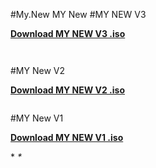 #My.New
MY New
#MY NEW V3

<p><strong><a href="https://github.com/CylindersMyPrograms/MY-NEW/releases/download/v3/MY.New.V3.iso"> Download MY NEW V3 .iso</a></strong></p>

<p><strong><img src="https://cylindersmyprograms.files.wordpress.com/2016/09/1.png?w=300&h=211"alt=""></strong></p>	 

<p><strong><img src="https://cylindersmyprograms.files.wordpress.com/2016/09/2.png?w=300&h=211"alt=""></strong></p>
	 
#MY New V2

<p><strong><a href="https://github-cloud.s3.amazonaws.com/releases/51924113/bbcc58c0-d58d-11e5-88cb-6095c8e5a425.iso?X-Amz-Algorithm=AWS4-HMAC-SHA256&amp;X-Amz-Credential=AKIAISTNZFOVBIJMK3TQ%2F20160217%2Fus-east-1%2Fs3%2Faws4_request&amp;X-Amz-Date=20160217T142349Z&amp;X-Amz-Expires=300&amp;X-Amz-Signature=3334d1ee7fe8ce40cae5d162cbca1cc27f7e33bb4172477f359b67aa551fd94f&amp;X-Amz-SignedHeaders=host&amp;actor_id=12082147&amp;response-content-disposition=attachment%3B%20filename%3DMY.NEW.V2.iso&amp;response-content-type=application%2Foctet-stream"> Download MY NEW V2 .iso</a></strong></p>

<p><strong><img src="https://cloud.githubusercontent.com/assets/12082147/13111072/6b48216e-d58c-11e5-8d3e-dd88f29636d8.PNG" alt=""></strong></p>

#MY New V1

<p><strong><a href="https://github-cloud.s3.amazonaws.com/releases/51924113/86f4f9c0-d58f-11e5-8046-dec63adb632d.iso?X-Amz-Algorithm=AWS4-HMAC-SHA256&X-Amz-Credential=AKIAISTNZFOVBIJMK3TQ%2F20160217%2Fus-east-1%2Fs3%2Faws4_request&X-Amz-Date=20160217T154918Z&X-Amz-Expires=300&X-Amz-Signature=41ae814442b246ed43bc3242b4254a71d446f72047e43c1a57c75f9a9c780e03&X-Amz-SignedHeaders=host&actor_id=12082147&response-content-disposition=attachment%3B%20filename%3DMy.New.V1.iso&response-content-type=application%2Foctet-stream"> Download MY NEW V1 .iso</a></strong></p>

<p>*<em><img src="https://cloud.githubusercontent.com/assets/12082147/13111205/3ffd6af4-d58d-11e5-83a7-b8c22bed1461.PNG" alt=""> *</em></p>
 
</html>

